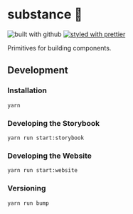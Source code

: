 # substance 🧬

![built with github](https://github.com/jameslnewell/substance/workflows/main/badge.svg)
[![styled with prettier](https://img.shields.io/badge/styled_with-prettier-ff69b4.svg)](https://github.com/prettier/prettier)

Primitives for building components.

## Development

### Installation

```
yarn
```

### Developing the Storybook

```
yarn run start:storybook
```

### Developing the Website

```
yarn run start:website
```

### Versioning

```
yarn run bump
```
